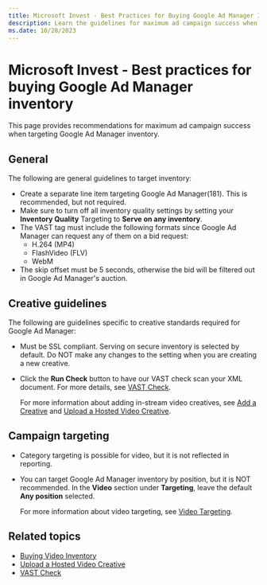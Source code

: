 ```yaml
---
title: Microsoft Invest - Best Practices for Buying Google Ad Manager Inventory
description: Learn the guidelines for maximum ad campaign success when targeting Google Ad Manager inventory.
ms.date: 10/28/2023
---
```


# Microsoft Invest - Best practices for buying Google Ad Manager inventory

This page provides recommendations for maximum ad campaign success when targeting Google Ad Manager inventory.

## General

The following are general guidelines to target inventory:

- Create a separate line item targeting Google Ad Manager(181). This is recommended, but not required.
- Make sure to turn off all inventory quality settings by setting your **Inventory Quality** Targeting to **Serve on any inventory**.
- The VAST tag must include the following formats since Google Ad Manager can request any of them on a bid request:
  - H.264 (MP4)
  - FlashVideo (FLV)
  - WebM
- The skip offset must be 5 seconds, otherwise the bid will be filtered out in Google Ad Manager's auction.

## Creative guidelines

The following are guidelines specific to creative standards required for Google Ad Manager:

- Must be SSL compliant. Serving on secure inventory is selected by default. Do NOT make any changes to the setting when you are creating
  a new creative.
- Click the **Run Check** button to have our VAST check scan your XML document. For more details, see [VAST Check](vast-check.md).

  For more information about adding in-stream video creatives, see [Add a Creative](add-a-creative.md) and [Upload a Hosted Video Creative](upload-a-hosted-video-creative.md).

## Campaign targeting

- Category targeting is possible for video, but it is not reflected in reporting.
- You can target Google Ad Manager inventory by position, but it is NOT
  recommended. In the **Video** section under **Targeting**, leave the default
  **Any position** selected.

  For more information about video targeting, see [Video Targeting](video-targeting.md).

## Related topics

- [Buying Video Inventory](buying-video-inventory.md)
- [Upload a Hosted Video Creative](upload-a-hosted-video-creative.md)
- [VAST Check](vast-check.md)

